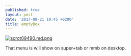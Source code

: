 ```yaml
---
published: true
layout: post
date: '2017-08-21 19:45 +0200'
title: emptyBox
---
```

[![scrot09490.md.png](https://cdn.scrot.moe/images/2017/08/21/scrot09490.md.png)](https://cdn.scrot.moe/images/2017/08/21/scrot09490.png)

That menu is will show on super+tab or mmb on desktop.